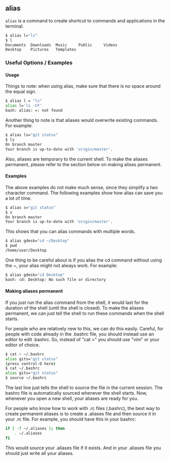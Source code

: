 ---
---

alias
-------

`alias` is a command to create shortcut to commands and applications in the terminal.

~~~bash
$ alias l="ls"
$ l
Documents  Downloads  Music     Public     Videos
Desktop    Pictures   Templates
~~~

<!--more-->

### Useful Options / Examples

#### Usage
Things to note: when using alias, make sure that there is no space around the equal sign.
~~~bash
$ alias l = "ls"
alias l='ls -CF'
bash: alias: =: not found
~~~
Another thing to note is that aliases would overwrite existing commands. For example:
~~~bash
$ alias ls="git status"
$ ls
On branch master
Your branch is up-to-date with 'origin/master'.
~~~
Also, aliases are temporary to the current shell. To make the aliases permanent, please refer to the section below on making alises permanent.

#### Examples
The above examples do not make much sense, since they simplify a two character command. The following examples show how alias can save you a lot of time.

~~~bash
$ alias s="git status"
$ s
On branch master
Your branch is up-to-date with 'origin/master'.
~~~
This shows that you can alias commands with multiple words.

~~~bash
$ alias gdesk="cd ~/Desktop"
$ pwd
/home/user/Desktop
~~~
One thing to be careful about is if you alias the cd command without using the ~, your alias might not always work. For example:
~~~bash
$ alias gdesk="cd Desktop"
bash: cd: Desktop: No such file or directory
~~~

#### Making aliases permanent
If you just run the alias command from the shell, it would last for the duration of the shell (until the shell is closed). To make the aliases permanent, we can just tell the shell to run these commands when the shell starts.

For people who are relatively new to this, we can do this easily. Careful, for people with code already in the .bashrc file, you should instead use an editor to edit .bashrc. So, instead of "cat >" you should use "vim" or your editor of choice.
~~~bash
$ cat > ~/.bashrc
alias gits="git status"
(press control-D here)
$ cat ~/.bashrc
alias gits="git status"
$ source ~/.bashrc
~~~
The last line just tells the shell to source the file in the current session. The bashrc file is automatically sourced whenever the shell starts. Now, whenever you open a new shell, your aliases are ready for you.

For people who know how to work with .rc files (.bashrc), the best way to create permanent aliases is to create a .aliases file and then source it in your .rc file. For example, you should have this in your bashrc:
~~~bash
if [ -f ~/.aliases ]; then
    . ~/.aliases
fi
~~~
This would source your .aliases file if it exists. And in your .aliases file you should just write all your aliases.
